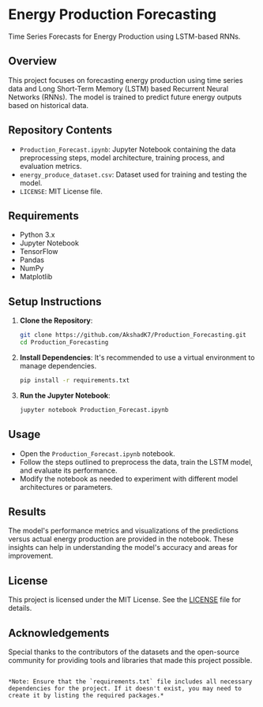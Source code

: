 # Energy Production Forecasting

Time Series Forecasts for Energy Production using LSTM-based RNNs.

## Overview

This project focuses on forecasting energy production using time series data and Long Short-Term Memory (LSTM) based Recurrent Neural Networks (RNNs). The model is trained to predict future energy outputs based on historical data.

## Repository Contents

- `Production_Forecast.ipynb`: Jupyter Notebook containing the data preprocessing steps, model architecture, training process, and evaluation metrics.
- `energy_produce_dataset.csv`: Dataset used for training and testing the model.
- `LICENSE`: MIT License file.

## Requirements

- Python 3.x
- Jupyter Notebook
- TensorFlow
- Pandas
- NumPy
- Matplotlib

## Setup Instructions

1. **Clone the Repository**:
   ```bash
   git clone https://github.com/AkshadK7/Production_Forecasting.git
   cd Production_Forecasting
   ```

2. **Install Dependencies**:
   It's recommended to use a virtual environment to manage dependencies.
   ```bash
   pip install -r requirements.txt
   ```

3. **Run the Jupyter Notebook**:
   ```bash
   jupyter notebook Production_Forecast.ipynb
   ```

## Usage

- Open the `Production_Forecast.ipynb` notebook.
- Follow the steps outlined to preprocess the data, train the LSTM model, and evaluate its performance.
- Modify the notebook as needed to experiment with different model architectures or parameters.

## Results

The model's performance metrics and visualizations of the predictions versus actual energy production are provided in the notebook. These insights can help in understanding the model's accuracy and areas for improvement.

## License

This project is licensed under the MIT License. See the [LICENSE](https://github.com/AkshadK7/Production_Forecasting/blob/main/LICENSE) file for details.

## Acknowledgements

Special thanks to the contributors of the datasets and the open-source community for providing tools and libraries that made this project possible.
```

*Note: Ensure that the `requirements.txt` file includes all necessary dependencies for the project. If it doesn't exist, you may need to create it by listing the required packages.* 
